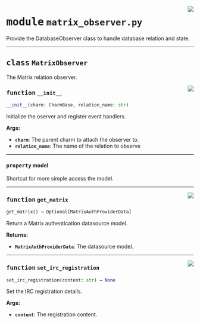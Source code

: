 <!-- markdownlint-disable -->

<a href="../src/matrix_observer.py#L0"><img align="right" style="float:right;" src="https://img.shields.io/badge/-source-cccccc?style=flat-square"></a>

# <kbd>module</kbd> `matrix_observer.py`
Provide the DatabaseObserver class to handle database relation and state. 



---

## <kbd>class</kbd> `MatrixObserver`
The Matrix relation observer. 

<a href="../src/matrix_observer.py#L24"><img align="right" style="float:right;" src="https://img.shields.io/badge/-source-cccccc?style=flat-square"></a>

### <kbd>function</kbd> `__init__`

```python
__init__(charm: CharmBase, relation_name: str)
```

Initialize the oserver and register event handlers. 



**Args:**
 
 - <b>`charm`</b>:  The parent charm to attach the observer to. 
 - <b>`relation_name`</b>:  The name of the relation to observe 


---

#### <kbd>property</kbd> model

Shortcut for more simple access the model. 



---

<a href="../src/matrix_observer.py#L48"><img align="right" style="float:right;" src="https://img.shields.io/badge/-source-cccccc?style=flat-square"></a>

### <kbd>function</kbd> `get_matrix`

```python
get_matrix() → Optional[MatrixAuthProviderData]
```

Return a Matrix authentication datasource model. 



**Returns:**
 
 - <b>`MatrixAuthProviderData`</b>:  The datasource model. 

---

<a href="../src/matrix_observer.py#L56"><img align="right" style="float:right;" src="https://img.shields.io/badge/-source-cccccc?style=flat-square"></a>

### <kbd>function</kbd> `set_irc_registration`

```python
set_irc_registration(content: str) → None
```

Set the IRC registration details. 



**Args:**
 
 - <b>`content`</b>:  The registration content. 


